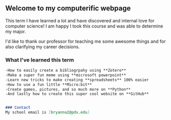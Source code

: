## Welcome to my computerific webpage

This term I have learned a lot and have discovered and internal love for computer science! I am happy I took this course and was able to determine my major.

I'd like to thank our professor for teaching me some awesome things and for also clarifying my career decisions.

### What I've learned this term

```markdown
-How to easily create a bibliogrpahy using **Zotero**
-Make a super fun meme using **microsoft powerpoint**
-Learn new tricks to make creating **spreadsheets** 100% easier
-How to use a fun little **Micro:bit**
-Create games, pictures, and so much more on **Python**
-And lastly how to create this super cool website on **GitHub**


### Contact
My school email is [bryanna2@pdx.edu]
